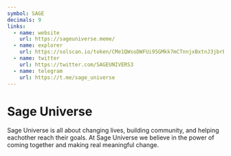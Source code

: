 ```yaml
---
symbol: SAGE
decimals: 9
links:
  - name: website
    url: https://sageuniverse.meme/
  - name: explorer
    url: https://solscan.io/token/CMe1QWsoDWFUi95GMkk7mCTnnjxBxtnJ3jbrEhQTVWL5
  - name: twitter
    url: https://twitter.com/SAGEUNIVERS3
  - name: telegram
    url: https://t.me/sage_universe
---
```


# Sage Universe

Sage Universe is all about changing lives, building community, and helping eachother reach their goals. At Sage Universe we believe in the power of coming together and making real meaningful change.
